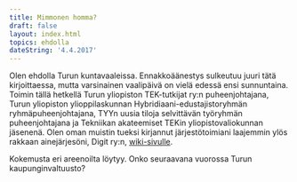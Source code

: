 ```yaml
---
title: Mimmonen homma?
draft: false
layout: index.html
topics: ehdolla
dateString: '4.4.2017'
---
```


Olen ehdolla Turun kuntavaaleissa. Ennakkoäänestys sulkeutuu juuri tätä kirjoittaessa, mutta varsinainen vaalipäivä on vielä edessä ensi sunnuntaina. Toimin tällä hetkellä Turun yliopiston TEK-tutkijat ry:n puheenjohtajana, Turun yliopiston ylioppilaskunnan Hybridiaani-edustajistoryhmän ryhmäpuheenjohtajana, TYYn uusia tiloja selvittävän työryhmän puheenjohtajana ja Tekniikan akateemiset TEKin yliopistovaliokunnan jäsenenä. Olen oman muistin tueksi kirjannut järjestötoimiani laajemmin ylös rakkaan ainejärjesöni, Digit ry:n, [wiki-sivulle][1].

Kokemusta eri areenoilta löytyy. Onko seuraavana vuorossa Turun kaupunginvaltuusto?

[1]: http://wiki.digit.fi/Matti_V%C3%A4h%C3%A4-Heikkil%C3%A4 "DigiWiki"
